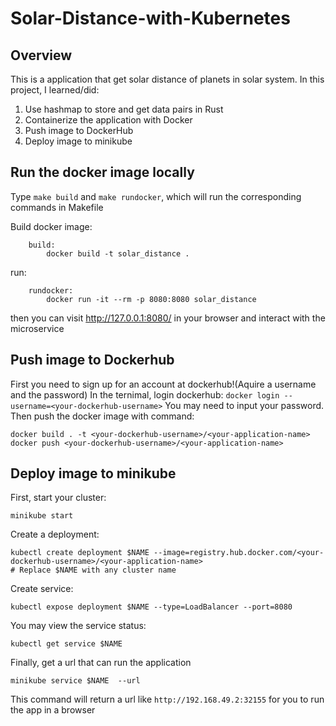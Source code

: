 # Solar-Distance-with-Kubernetes

## Overview

This is a application that get solar distance of planets in solar system. In this project, I learned/did:
1. Use hashmap to store and get data pairs in Rust
2. Containerize the application with Docker
3. Push image to DockerHub
4. Deploy image to minikube

## Run the docker image locally
Type `make build` and `make rundocker`, which will run the corresponding commands in Makefile

Build docker image:
```
    build:
	    docker build -t solar_distance .
```

run:
```
    rundocker:
	    docker run -it --rm -p 8080:8080 solar_distance
```
then you can visit http://127.0.0.1:8080/ in your browser and interact with the microservice

## Push image to Dockerhub
First you need to sign up for an account at dockerhub!(Aquire a username and the password)
In the ternimal, login dockerhub:
`docker login --username=<your-dockerhub-username>`
You may need to input your password. Then push the docker image with command:
```
docker build . -t <your-dockerhub-username>/<your-application-name>
docker push <your-dockerhub-username>/<your-application-name>
```

## Deploy image to minikube
First, start your cluster:
```
minikube start
```
Create a deployment:
```
kubectl create deployment $NAME --image=registry.hub.docker.com/<your-dockerhub-username>/<your-application-name>
# Replace $NAME with any cluster name
```
Create service:
```
kubectl expose deployment $NAME --type=LoadBalancer --port=8080
```
You may view the service status:
```
kubectl get service $NAME
```
Finally, get a url that can run the application
```
minikube service $NAME  --url
```
This command will return a url like `http://192.168.49.2:32155` for you to run the app in a browser
